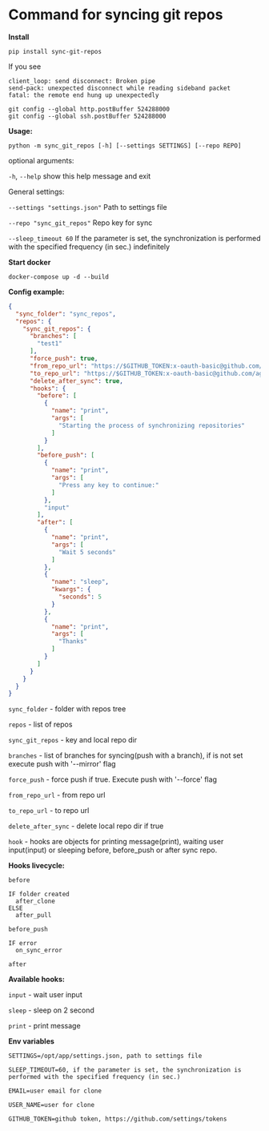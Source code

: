 # Command for syncing git repos

**Install**

```shell
pip install sync-git-repos
```

If you see

```shell
client_loop: send disconnect: Broken pipe
send-pack: unexpected disconnect while reading sideband packet
fatal: the remote end hung up unexpectedly
```

```shell
git config --global http.postBuffer 524288000
git config --global ssh.postBuffer 524288000
```

**Usage:**

```shell
python -m sync_git_repos [-h] [--settings SETTINGS] [--repo REPO]
```

optional arguments:

`-h`, `--help` show this help message and exit

General settings:

`--settings "settings.json"` Path to settings file

`--repo "sync_git_repos"` Repo key for sync

`--sleep_timeout 60` If the parameter is set, the synchronization is performed with the specified frequency (in sec.)
indefinitely

**Start docker**

```shell
docker-compose up -d --build
```

**Config example:**

```json
{
  "sync_folder": "sync_repos",
  "repos": {
    "sync_git_repos": {
      "branches": [
        "test1"
      ],
      "force_push": true,
      "from_repo_url": "https://$GITHUB_TOKEN:x-oauth-basic@github.com/agorinenko/sync-git-repos.git",
      "to_repo_url": "https://$GITHUB_TOKEN:x-oauth-basic@github.com/agorinenko/sync-git-repos_mirror.git",
      "delete_after_sync": true,
      "hooks": {
        "before": [
          {
            "name": "print",
            "args": [
              "Starting the process of synchronizing repositories"
            ]
          }
        ],
        "before_push": [
          {
            "name": "print",
            "args": [
              "Press any key to continue:"
            ]
          },
          "input"
        ],
        "after": [
          {
            "name": "print",
            "args": [
              "Wait 5 seconds"
            ]
          },
          {
            "name": "sleep",
            "kwargs": {
              "seconds": 5
            }
          },
          {
            "name": "print",
            "args": [
              "Thanks"
            ]
          }
        ]
      }
    }
  }
}
```

`sync_folder` - folder with repos tree

`repos` - list of repos

`sync_git_repos` - key and local repo dir

`branches` - list of branches for syncing(push with a branch), if is not set execute push with '--mirror' flag

`force_push` - force push if true. Execute push with '--force' flag

`from_repo_url` - from repo url

`to_repo_url` - to repo url

`delete_after_sync` - delete local repo dir if true

`hook` - hooks are objects for printing message(print), waiting user input(input) or sleeping before, before_push or
after sync repo.

**Hooks livecycle:**

```
before

IF folder created
  after_clone
ELSE
  after_pull

before_push

IF error
  on_sync_error

after
```

**Available hooks:**

``input`` - wait user input

``sleep`` - sleep on 2 second

``print`` - print message

**Env variables**

```
SETTINGS=/opt/app/settings.json, path to settings file

SLEEP_TIMEOUT=60, if the parameter is set, the synchronization is performed with the specified frequency (in sec.)

EMAIL=user email for clone

USER_NAME=user for clone

GITHUB_TOKEN=github token, https://github.com/settings/tokens
```
